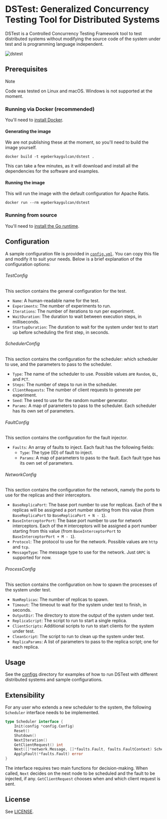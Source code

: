 # DSTest: Generalized Concurrency Testing Tool for Distributed Systems

DSTest is a Controlled Concurrency Testing Framework tool to test distributed systems without modifying the source code of the system under test and is programming language independent.


![dstest](https://github.com/egeberkaygulcan/dstest/assets/111654404/86f7ea1c-abb2-4e65-8212-2751fdab646f)



## Prerequisites

> [!NOTE]
> Code was tested on Linux and macOS. Windows is not supported at the moment.

### Running via Docker (recommended)
You'll need to [install Docker](https://docs.docker.com/get-docker/).

#### Generating the image
We are not publishing these at the moment, so you'll need to build the image yourself.
```shell
docker build -t egeberkaygulcan/dstest .
```
This can take a few minutes, as it will download and install all the dependencies for the software and examples.

#### Running the image
This will run the image with the default configuration for Apache Ratis.
```shell
docker run --rm egeberkaygulcan/dstest
```

### Running from source
You'll need to [install the Go runtime](https://go.dev/doc/install).

## Configuration
A sample configuration file is provided in [`config.yml`](cmd/dstest/config/config.yml).
You can copy this file and modify it to suit your needs.
Below is a brief explanation of the configuration options:

###### TestConfig
This section contains the general configuration for the test.
- `Name`: A human-readable name for the test.
- `Experiments`: The number of experiments to run.
- `Iterations`: The number of iterations to run per experiment.
- `WaitDuration`: The duration to wait between execution steps, in milliseconds.
- `StartupDuration`: The duration to wait for the system under test to start up before scheduling the first step, in seconds.

###### SchedulerConfig
This section contains the configuration for the scheduler: which scheduler to use, and the parameters to pass to the scheduler.
- `Type`: The name of the scheduler to use. Possible values are `Random`, `QL`, and `PCT`.
- `Steps`: The number of steps to run in the scheduler.
- `ClientRequests`: The number of client requests to generate per experiment.
- `Seed`: The seed to use for the random number generator.
- `Params`: A map of parameters to pass to the scheduler. Each scheduler has its own set of parameters.

###### FaultConfig
This section contains the configuration for the fault injector.
- `Faults`: An array of faults to inject. Each fault has the following fields:
  - `Type`: The type (ID) of fault to inject.
  - `Params`: A map of parameters to pass to the fault. Each fault type has its own set of parameters.

###### NetworkConfig
This section contains the configuration for the network, namely the ports to use for the replicas and their interceptors.
- `BaseReplicaPort`: The base port number to use for replicas. Each of the `N` replicas will be assigned a port number starting from this value (from `BaseReplicaPort` to `BaseReplicaPort + N - 1`).
- `BaseInterceptorPort`: The base port number to use for network interceptors. Each of the `M` interceptors will be assigned a port number starting from this value (from `BaseInterceptorPort` to `BaseInterceptorPort + M - 1`).
- `Protocol`: The protocol to use for the network. Possible values are `http` and `tcp`.
- `MessageType`: The message type to use for the network. Just `GRPC` is supported for now.

###### ProcessConfig
This section contains the configuration on how to spawn the processes of the system under test.
- `NumReplicas`: The number of replicas to spawn.
- `Timeout`: The timeout to wait for the system under test to finish, in seconds.
- `OutputDir`: The directory to store the output of the system under test.
- `ReplicaScript`: The script to run to start a single replica.
- `ClientScripts`: Additional scripts to run to start clients for the system under test.
- `CleanScript`: The script to run to clean up the system under test.
- `ReplicaParams`: A list of parameters to pass to the replica script; one for each replica.

## Usage

See the [configs](configs/README.md) directory for examples of how to run DSTest with different distributed systems and sample configurations.

## Extensibility

For any user who extends a new scheduler to the system, the following ```Scheduler``` interface needs to be implemented.

```go
type Scheduler interface {
	Init(config *config.Config)
	Reset()
	Shutdown()
	NextIteration()
	GetClientRequest() int
	Next([]*network.Message, []*faults.Fault, faults.FaultContext) SchedulerDecision
	ApplyFault(*faults.Fault) error
}
```

The interface requires two main functions for decision-making. When called, ```Next``` decides on the next node to be scheduled and the fault to be injected, if any. ```GetClientRequest``` chooses when and which client request is sent.

## License
See [LICENSE](LICENSE.md).
